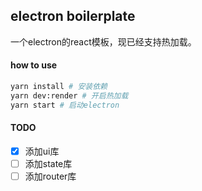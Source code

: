 ## electron boilerplate
一个electron的react模板，现已经支持热加载。

#### how to use
```bash
yarn install # 安装依赖
yarn dev:render # 开启热加载
yarn start # 启动electron
```

#### TODO
* [x] 添加ui库
* [ ] 添加state库
* [ ] 添加router库